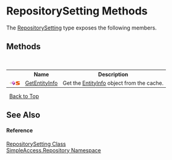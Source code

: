 # RepositorySetting Methods
 

The <a href="b33ad84a-c609-d92e-7ae5-abb6683677b5">RepositorySetting</a> type exposes the following members.


## Methods
&nbsp;<table><tr><th></th><th>Name</th><th>Description</th></tr><tr><td>![Public method](media/pubmethod.gif "Public method")![Static member](media/static.gif "Static member")</td><td><a href="420bd767-b812-e329-985c-008bd71ed9b4">GetEntityInfo</a></td><td>
Get the <a href="7ddea220-271b-84c1-a72f-9066d89a4385">EntityInfo</a> object from the cache.</td></tr></table>&nbsp;
<a href="#repositorysetting-methods">Back to Top</a>

## See Also


#### Reference
<a href="b33ad84a-c609-d92e-7ae5-abb6683677b5">RepositorySetting Class</a><br /><a href="41571b4f-ca9a-e902-c5ef-a7c14c631bb2">SimpleAccess.Repository Namespace</a><br />